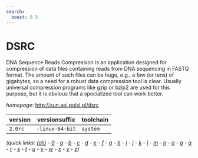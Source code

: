 ```yaml
---
search:
  boost: 0.5
---
```

# DSRC

DNA Sequence Reads Compression is an application designed for compression of data files  containing reads from DNA sequencing in FASTQ format. The amount of such files can be huge, e.g., a few  (or tens) of gigabytes, so a need for a robust data compression tool is clear. Usually universal compression  programs like gzip or bzip2 are used for this purpose, but it is obvious that a specialized tool can work better.

*homepage*: <http://sun.aei.polsl.pl/dsrc>

version | versionsuffix | toolchain
--------|---------------|----------
``2.0rc`` | ``-linux-64-bit`` | ``system``


*(quick links: [(all)](../index.md) - [0](../0/index.md) - [a](../a/index.md) - [b](../b/index.md) - [c](../c/index.md) - [d](../d/index.md) - [e](../e/index.md) - [f](../f/index.md) - [g](../g/index.md) - [h](../h/index.md) - [i](../i/index.md) - [j](../j/index.md) - [k](../k/index.md) - [l](../l/index.md) - [m](../m/index.md) - [n](../n/index.md) - [o](../o/index.md) - [p](../p/index.md) - [q](../q/index.md) - [r](../r/index.md) - [s](../s/index.md) - [t](../t/index.md) - [u](../u/index.md) - [v](../v/index.md) - [w](../w/index.md) - [x](../x/index.md) - [y](../y/index.md) - [z](../z/index.md))*

